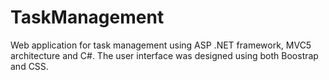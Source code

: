 # TaskManagement
Web application for task management using ASP .NET framework, MVC5 architecture and C#. The user interface was designed using both Boostrap and CSS. 
